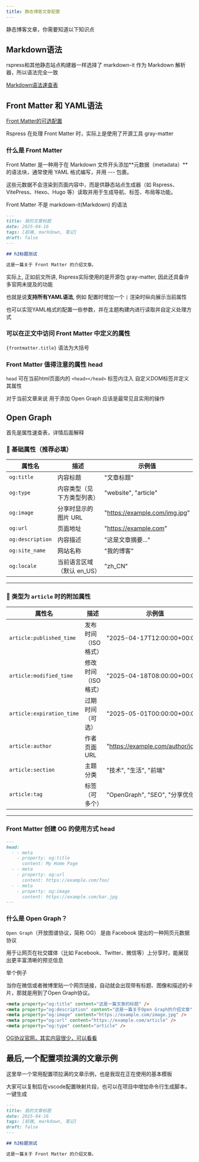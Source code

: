```yaml
---
title: 静态博客文章配置
---
```


静态博客文章，你需要知道以下知识点

## Markdown语法

rspress和其他静态站点构建器一样选择了 markdown-it 作为 Markdown 解析器，所以语法完全一致

[Markdown语法速查表](https://markdown.com.cn/cheat-sheet.html#%E6%80%BB%E8%A7%88)


## Front Matter 和 YAML语法

[Front Matter的可选配置](https://rspress.dev/zh/api/config/config-frontmatter)

Rspress 在处理 Front Matter 时，实际上是使用了开源工具 gray-matter

### 什么是 Front Matter

Front Matter 是一种用于在 Markdown 文件开头添加**元数据（metadata）**的语法块，通常使用 YAML 格式编写，并用 --- 包裹。

这些元数据不会渲染到页面内容中，而是供静态站点生成器（如 Rspress、VitePress、Hexo、Hugo 等）读取并用于生成导航、标签、布局等功能。

Front Matter 不是 markdown-it(Markdown) 的语法

```md
---
title: 我的文章标题
date: 2025-04-16
tags: [前端, markdown, 笔记]
draft: false
---

## h2标题测试

这是一篇关于 Front Matter 的介绍文章。
```

实际上, 正如前文所讲, Rspress实际使用的是开源包 gray-matter, 因此还具备许多官网未提及的功能

也就是说**支持所有YAML语法**, 例如 配置时增加一个 `|` 渲染时纵向展示当前属性

也可以实现YAML格式的配置一些参数，并在主题构建内进行读取并自定义处理方式

### 可以在正文中访问 Front Matter 中定义的属性

`{frontmatter.title}` 语法为大括号

### Front Matter 值得注意的属性 head

`head` 可在当前html页面内的 `<head></head>` 标签内注入 自定义DOM标签并定义其属性

对于当前文章来说 用于添加 Open Graph 应该是最常见且实用的操作

## Open Graph

首先是属性速查表，详情后面解释

### 📌 基础属性（推荐必填）

| 属性名           | 描述                         | 示例值                          |
|------------------|-----------------------------|--------------------------------|
| `og:title`       | 内容标题                     | "文章标题"                      |
| `og:type`        | 内容类型（见下方类型列表）      | "website", "article"           |
| `og:image`       | 分享时显示的图片 URL           | "https://example.com/img.jpg" |
| `og:url`         | 页面地址                     | "https://example.com"          |
| `og:description` | 内容描述                     | "这是文章摘要..."                |
| `og:site_name`   | 网站名称                     | "我的博客"                      |
| `og:locale`      | 当前语言区域（默认 en_US）     | "zh_CN"                        |

---

### 📰 类型为 `article` 时的附加属性

| 属性名                | 描述                       | 示例值                                |
|-----------------------|--------------------------|--------------------------------------|
| `article:published_time` | 发布时间（ISO 格式）     | "2025-04-17T12:00:00+00:00"          |
| `article:modified_time`  | 修改时间（ISO 格式）     | "2025-04-18T08:00:00+00:00"          |
| `article:expiration_time`| 过期时间（可选）         | "2025-05-01T00:00:00+00:00"          |
| `article:author`         | 作者页面 URL            | "https://example.com/author/john"    |
| `article:section`        | 主题分类                | "技术", "生活", "前端"                 |
| `article:tag`            | 标签（可多个）           | "OpenGraph", "SEO", "分享优化"        |

---

### Front Matter 创建 OG 的使用方式 head

```md
---
head:
  - - meta
    - property: og:title
      content: My Home Page
  - - meta
    - property: og:url
      content: https://example.com/foo/
  - - meta
    - property: og:image
      content: https://example.com/bar.jpg
---
```

### 什么是 Open Graph？

`Open Graph`（开放图谱协议，简称 OG） 是由 Facebook 提出的一种网页元数据协议

用于让网页在社交媒体（比如 Facebook、Twitter、微信等）上分享时，能展现出更丰富清晰的预览信息

举个例子

当你在微信或者微博里贴一个网页链接，自动就会出现带有标题、图像和描述的卡片，那就是用到了Open Graph协议。

```html
<meta property="og:title" content="这是一篇文章的标题" />
<meta property="og:description" content="这是一篇关于Open Graph的介绍文章" />
<meta property="og:image" content="https://example.com/image.jpg" />
<meta property="og:url" content="https://example.com/article" />
<meta property="og:type" content="article" />
```

[OG协议官网，其实内容很少，可以看看](https://ogp.me/)









## 最后,一个配置项拉满的文章示例

这里举一个常用配置项拉满的文章示例，也是我现在正在使用的基本模板

大家可以复制后在vscode配置映射片段，也可以在项目中增加命令行生成脚本，一键生成

```md
---
title: 我的文章标题
date: 2025-04-16
tags: [前端, markdown, 笔记]
draft: false
---

## h2标题测试

这是一篇关于 Front Matter 的介绍文章。
```
